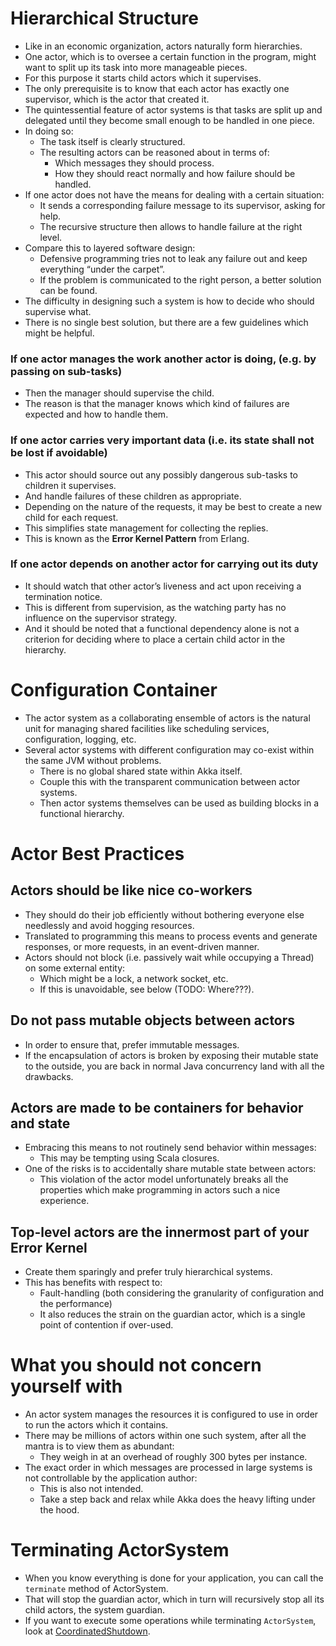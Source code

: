 # Hierarchical Structure
- Like in an economic organization, actors naturally form hierarchies. 
- One actor, which is to oversee a certain function in the program, might want to split up its task into more manageable pieces. 
- For this purpose it starts child actors which it supervises. 
- The only prerequisite is to know that each actor has exactly one supervisor, which is the actor that created it.
- The quintessential feature of actor systems is that tasks are split up and delegated until they become small enough to be handled in one piece. 
- In doing so:
    - The task itself is clearly structured.
    - The resulting actors can be reasoned about in terms of:
        - Which messages they should process.
        - How they should react normally and how failure should be handled. 
- If one actor does not have the means for dealing with a certain situation:
    - It sends a corresponding failure message to its supervisor, asking for help. 
    - The recursive structure then allows to handle failure at the right level.
- Compare this to layered software design:
    - Defensive programming tries not to leak any failure out and keep everything “under the carpet”.
    - If the problem is communicated to the right person, a better solution can be found.
- The difficulty in designing such a system is how to decide who should supervise what. 
- There is no single best solution, but there are a few guidelines which might be helpful.

### If one actor manages the work another actor is doing, (e.g. by passing on sub-tasks)
- Then the manager should supervise the child. 
- The reason is that the manager knows which kind of failures are expected and how to handle them.

### If one actor carries very important data (i.e. its state shall not be lost if avoidable)
- This actor should source out any possibly dangerous sub-tasks to children it supervises.
- And handle failures of these children as appropriate. 
- Depending on the nature of the requests, it may be best to create a new child for each request.
- This simplifies state management for collecting the replies. 
- This is known as the **Error Kernel Pattern** from Erlang.

### If one actor depends on another actor for carrying out its duty
- It should watch that other actor’s liveness and act upon receiving a termination notice. 
- This is different from supervision, as the watching party has no influence on the supervisor strategy.
- And it should be noted that a functional dependency alone is not a criterion for deciding where to place a certain child actor in the hierarchy.

# Configuration Container
- The actor system as a collaborating ensemble of actors is the natural unit for managing shared facilities like scheduling services, configuration, logging, etc. 
- Several actor systems with different configuration may co-exist within the same JVM without problems.
    - There is no global shared state within Akka itself. 
    - Couple this with the transparent communication between actor systems.
    - Then actor systems themselves can be used as building blocks in a functional hierarchy.

# Actor Best Practices
## Actors should be like nice co-workers
- They should do their job efficiently without bothering everyone else needlessly and avoid hogging resources. 
- Translated to programming this means to process events and generate responses, or more requests, in an event-driven manner. 
- Actors should not block (i.e. passively wait while occupying a Thread) on some external entity:
    - Which might be a lock, a network socket, etc.
    - If this is unavoidable, see below (TODO: Where???).
    
## Do not pass mutable objects between actors
- In order to ensure that, prefer immutable messages. 
- If the encapsulation of actors is broken by exposing their mutable state to the outside, you are back in normal Java concurrency land with all the drawbacks.

## Actors are made to be containers for behavior and state
- Embracing this means to not routinely send behavior within messages:
    - This may be tempting using Scala closures. 
- One of the risks is to accidentally share mutable state between actors:
    - This violation of the actor model unfortunately breaks all the properties which make programming in actors such a nice experience.
    
## Top-level actors are the innermost part of your Error Kernel
- Create them sparingly and prefer truly hierarchical systems. 
- This has benefits with respect to:
    - Fault-handling (both considering the granularity of configuration and the performance)
    - It also reduces the strain on the guardian actor, which is a single point of contention if over-used.

# What you should not concern yourself with
- An actor system manages the resources it is configured to use in order to run the actors which it contains. 
- There may be millions of actors within one such system, after all the mantra is to view them as abundant:
    - They weigh in at an overhead of roughly 300 bytes per instance. 
- The exact order in which messages are processed in large systems is not controllable by the application author:
    - This is also not intended. 
    - Take a step back and relax while Akka does the heavy lifting under the hood.

# Terminating ActorSystem
- When you know everything is done for your application, you can call the `terminate` method of ActorSystem. 
- That will stop the guardian actor, which in turn will recursively stop all its child actors, the system guardian.
- If you want to execute some operations while terminating `ActorSystem`, look at [CoordinatedShutdown](TODO).

